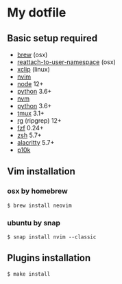 # My dotfile

## Basic setup required
- [brew](https://brew.sh/) (osx)
- [reattach-to-user-namespace](https://formulae.brew.sh/formula/reattach-to-user-namespace) (osx)
- [xclip](https://github.com/astrand/xclip) (linux)
- [nvim](https://github.com/neovim/neovim)
- [node](https://nodejs.org/en/) 12+
- [python](https://www.python.org/downloads/) 3.6+
- [nvm](https://github.com/nvm-sh/nvm)
- [python](https://www.python.org/) 3.6+
- [tmux](https://github.com/tmux/tmux) 3.1+
- [rg](https://github.com/BurntSushi/ripgrep) (ripgrep) 12+
- [fzf](https://github.com/junegunn/fzf) 0.24+
- [zsh](https://ohmyz.sh/#install) 5.7+
- [alacritty](https://github.com/alacritty/alacritty) 5.7+
- [p10k](https://github.com/romkatv/powerlevel10k)

## Vim installation

### osx by homebrew
```
$ brew install neovim
```

### ubuntu by snap
```
$ snap install nvim --classic
```

## Plugins installation
```
$ make install
```
